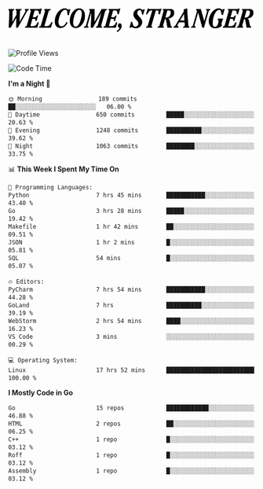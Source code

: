 <div>
  <picture>
    <source media="(prefers-color-scheme: dark)" srcset="./headers/welcome_white.png">
    <img alt="WELCOME, STRANGER" src="./headers/welcome.png" width="500">
  </picture>
</div>

<br>

![Profile Views](https://komarev.com/ghpvc/?username=darleet&color=blue)

<!--START_SECTION:waka-->
![Code Time](http://img.shields.io/badge/Code%20Time-700%20hrs%2041%20mins-blue)

**I'm a Night 🦉** 

```text
🌞 Morning                189 commits         ██░░░░░░░░░░░░░░░░░░░░░░░   06.00 % 
🌆 Daytime                650 commits         █████░░░░░░░░░░░░░░░░░░░░   20.63 % 
🌃 Evening                1248 commits        ██████████░░░░░░░░░░░░░░░   39.62 % 
🌙 Night                  1063 commits        ████████░░░░░░░░░░░░░░░░░   33.75 % 
```


📊 **This Week I Spent My Time On** 

```text
💬 Programming Languages: 
Python                   7 hrs 45 mins       ███████████░░░░░░░░░░░░░░   43.40 % 
Go                       3 hrs 28 mins       █████░░░░░░░░░░░░░░░░░░░░   19.42 % 
Makefile                 1 hr 42 mins        ██░░░░░░░░░░░░░░░░░░░░░░░   09.51 % 
JSON                     1 hr 2 mins         █░░░░░░░░░░░░░░░░░░░░░░░░   05.81 % 
SQL                      54 mins             █░░░░░░░░░░░░░░░░░░░░░░░░   05.07 % 

🔥 Editors: 
PyCharm                  7 hrs 54 mins       ███████████░░░░░░░░░░░░░░   44.28 % 
GoLand                   7 hrs               ██████████░░░░░░░░░░░░░░░   39.19 % 
WebStorm                 2 hrs 54 mins       ████░░░░░░░░░░░░░░░░░░░░░   16.23 % 
VS Code                  3 mins              ░░░░░░░░░░░░░░░░░░░░░░░░░   00.29 % 

💻 Operating System: 
Linux                    17 hrs 52 mins      █████████████████████████   100.00 % 
```

**I Mostly Code in Go** 

```text
Go                       15 repos            ████████████░░░░░░░░░░░░░   46.88 % 
HTML                     2 repos             ██░░░░░░░░░░░░░░░░░░░░░░░   06.25 % 
C++                      1 repo              █░░░░░░░░░░░░░░░░░░░░░░░░   03.12 % 
Roff                     1 repo              █░░░░░░░░░░░░░░░░░░░░░░░░   03.12 % 
Assembly                 1 repo              █░░░░░░░░░░░░░░░░░░░░░░░░   03.12 % 
```




<!--END_SECTION:waka-->
